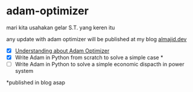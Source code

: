 # adam-optimizer
mari kita usahakan gelar S.T. yang keren itu

any update with adam optimizer will be published at my blog [almajid.dev](https://almajid.dev)

- [x] [Understanding about Adam Optimizer](https://www.almajid.dev/2025/04/understanding-adam-optimizer.html)
- [x] Write Adam in Python from scratch to solve a simple case *
- [ ] Write Adam in Python to solve a simple economic dispacth in power system

*published in blog asap
